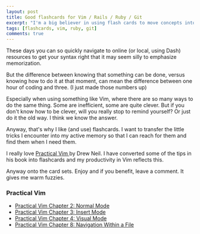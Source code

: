```yaml
---
layout: post
title: Good flashcards for Vim / Rails / Ruby / Git
excerpt: "I'm a big believer in using flash cards to move concepts into one's active memory. Here are some sets I've made."
tags: [flashcards, vim, ruby, git]
comments: true
---
```


These days you can so quickly navigate to online (or local, using Dash) resources to get your syntax right that it may seem silly to emphasize memorization.

But the difference between knowing that something can be done, versus knowing how to do it at that moment, can mean the difference between one hour of coding and three.  (I just made those numbers up)

Especially when using something like Vim, where there are so many ways to do the same thing.  Some are inefficient, some are quite clever.  But if you don't know how to be clever, will you really stop to remind yourself?  Or just do it the old way.  I think we know the answer.

Anyway, that's why I like (and use) flashcards.  I want to transfer the little tricks I encounter into my active memory so that I can reach for them and find them when I need them.

I really love [ Practical Vim ](https://pragprog.com/book/dnvim/practical-vim) by Drew Neil.  I have converted some of the tips in his book into flashcards and my productivity in Vim reflects this.

Anyway onto the card sets.  Enjoy and if you benefit, leave a comment.  It gives me warm fuzzies.

### Practical Vim

* [Practical Vim Chapter 2: Normal Mode](https://quizlet.com/_shsds)
* [Practical Vim Chapter 3: Insert Mode](https://quizlet.com/_shss2)
* [Practical Vim Chapter 4: Visual Mode](https://quizlet.com/_sht2c)
* [Practical Vim Chapter 8: Navigation Within a File](https://quizlet.com/_meprx)








